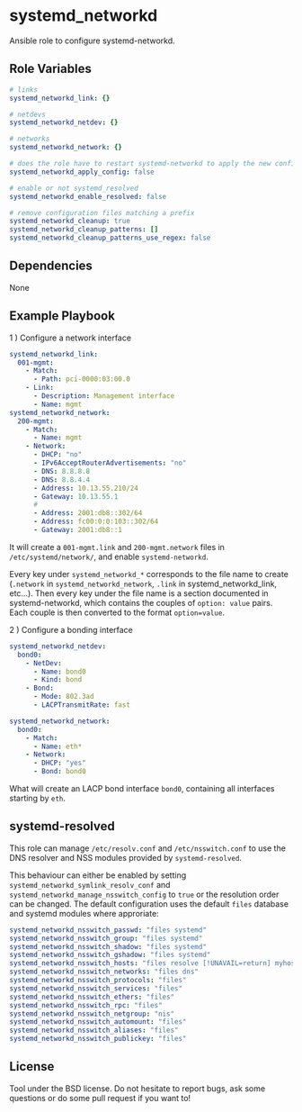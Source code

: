 systemd\_networkd
===============================

Ansible role to configure systemd-networkd.

Role Variables
--------------

```yaml
# links
systemd_networkd_link: {}

# netdevs
systemd_networkd_netdev: {}

# networks
systemd_networkd_network: {}

# does the role have to restart systemd-networkd to apply the new configuration?
systemd_networkd_apply_config: false

# enable or not systemd_resolved
systemd_networkd_enable_resolved: false

# remove configuration files matching a prefix
systemd_networkd_cleanup: true
systemd_networkd_cleanup_patterns: []
systemd_networkd_cleanup_patterns_use_regex: false
```

Dependencies
------------

None

Example Playbook
-------------------------

1 ) Configure a network interface

```yaml
systemd_networkd_link:
  001-mgmt:
    - Match:
      - Path: pci-0000:03:00.0
    - Link:
      - Description: Management interface
      - Name: mgmt
systemd_networkd_network:
  200-mgmt:
    - Match:
      - Name: mgmt
    - Network:
      - DHCP: "no"
      - IPv6AcceptRouterAdvertisements: "no"
      - DNS: 8.8.8.8
      - DNS: 8.8.4.4
      - Address: 10.13.55.210/24
      - Gateway: 10.13.55.1
      #
      - Address: 2001:db8::302/64
      - Address: fc00:0:0:103::302/64
      - Gateway: 2001:db8::1
```

It will create a `001-mgmt.link` and `200-mgmt.network` files in `/etc/systemd/network/`, and enable
`systemd-networkd`.

Every key under `systemd_networkd_*` corresponds to the file name to create
(`.network` in `systemd_networkd_network`, `.link` in systemd_networkd_link,
etc…). Then every key under the file name is a section documented in
systemd-networkd, which contains the couples of `option: value` pairs. Each
couple is then converted to the format `option=value`.

2 ) Configure a bonding interface

```yaml
systemd_networkd_netdev:
  bond0:
    - NetDev:
      - Name: bond0
      - Kind: bond
    - Bond:
      - Mode: 802.3ad
      - LACPTransmitRate: fast

systemd_networkd_network:
  bond0:
    - Match:
      - Name: eth*
    - Network:
      - DHCP: "yes"
      - Bond: bond0
```

What will create an LACP bond interface `bond0`, containing all interfaces
starting by `eth`.

systemd-resolved
----------------

This role can manage `/etc/resolv.conf` and `/etc/nsswitch.conf` to use
the DNS resolver and NSS modules provided by `systemd-resolved`.

This behaviour can either be enabled by setting
`systemd_networkd_symlink_resolv_conf` and
`systemd_networkd_manage_nsswitch_config` to `true` or the resolution order can
be changed. The default configuration uses the default `files` database and
systemd modules where approriate:

```yaml
systemd_networkd_nsswitch_passwd: "files systemd"
systemd_networkd_nsswitch_group: "files systemd"
systemd_networkd_nsswitch_shadow: "files systemd"
systemd_networkd_nsswitch_gshadow: "files systemd"
systemd_networkd_nsswitch_hosts: "files resolve [!UNAVAIL=return] myhostname dns"
systemd_networkd_nsswitch_networks: "files dns"
systemd_networkd_nsswitch_protocols: "files"
systemd_networkd_nsswitch_services: "files"
systemd_networkd_nsswitch_ethers: "files"
systemd_networkd_nsswitch_rpc: "files"
systemd_networkd_nsswitch_netgroup: "nis"
systemd_networkd_nsswitch_automount: "files"
systemd_networkd_nsswitch_aliases: "files"
systemd_networkd_nsswitch_publickey: "files"
```

License
-------

Tool under the BSD license. Do not hesitate to report bugs, ask some
questions or do some pull request if you want to!
